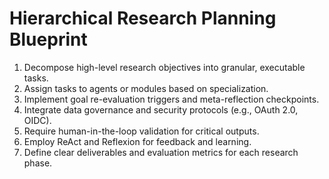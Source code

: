 # Hierarchical Research Planning Blueprint

1. Decompose high-level research objectives into granular, executable tasks.
2. Assign tasks to agents or modules based on specialization.
3. Implement goal re-evaluation triggers and meta-reflection checkpoints.
4. Integrate data governance and security protocols (e.g., OAuth 2.0, OIDC).
5. Require human-in-the-loop validation for critical outputs.
6. Employ ReAct and Reflexion for feedback and learning.
7. Define clear deliverables and evaluation metrics for each research phase.
